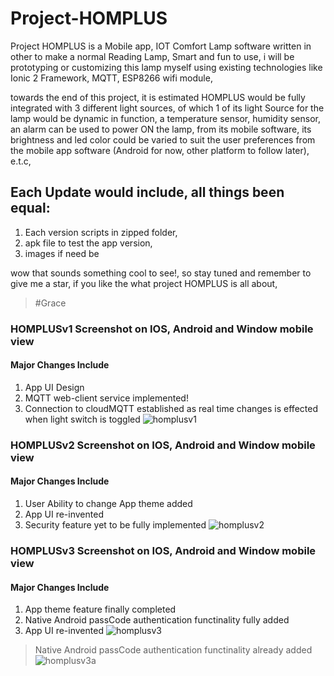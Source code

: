 # Project-HOMPLUS
Project HOMPLUS is a Mobile app, IOT Comfort Lamp software written in other to make a normal Reading Lamp, Smart and fun to use, i will be prototyping or customizing this lamp myself using existing technologies like Ionic 2 Framework, MQTT, ESP8266 wifi module, 

towards the end of this project, it is estimated HOMPLUS would be fully integrated with 3 different light sources, of which 1 of its light Source for the lamp would be dynamic in function, a temperature sensor, humidity sensor, an alarm can be used to power ON the lamp, from its mobile software, its brightness and led color could be varied to suit the user preferences from the mobile app software (Android for now, other platform to follow later), e.t.c, 

## Each Update would include, all things been equal:
1. Each version scripts in zipped folder,
2. apk file to test the app version,
3. images if need be

wow that sounds something cool to see!, so stay tuned and remember to give me a star, if you like the what project HOMPLUS is all about, 
> #Grace

### HOMPLUSv1 Screenshot on IOS, Android and Window mobile view
#### Major Changes Include
1. App UI Design
2. MQTT web-client service implemented!
3. Connection to cloudMQTT established as real time changes is effected when light switch is toggled
![homplusv1](https://user-images.githubusercontent.com/36452069/42404731-a5d31820-8183-11e8-8f88-a1ace70a0dd3.PNG)

### HOMPLUSv2 Screenshot on IOS, Android and Window mobile view
#### Major Changes Include
1. User Ability to change App theme added
2. App UI re-invented 
3. Security feature yet to be fully implemented
![homplusv2](https://user-images.githubusercontent.com/36452069/42404741-bbd90260-8183-11e8-902d-4493d2b42459.PNG)

### HOMPLUSv3 Screenshot on IOS, Android and Window mobile view
#### Major Changes Include
1. App theme feature finally completed
2. Native Android passCode authentication functinality fully added
3. App UI re-invented
![homplusv3](https://user-images.githubusercontent.com/36452069/42403743-4a47776a-817b-11e8-8f44-5aafebd99526.PNG)

> Native Android passCode authentication functinality already added
![homplusv3a](https://user-images.githubusercontent.com/36452069/42404980-09ac2bea-8187-11e8-800e-c56d55281d62.PNG)

